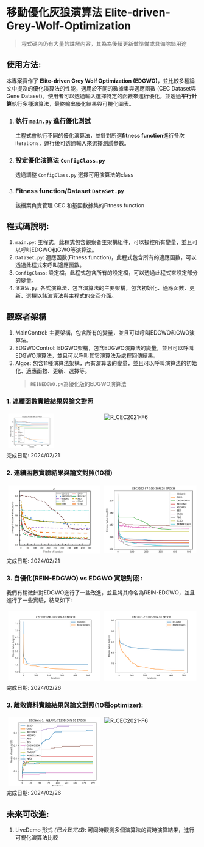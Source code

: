 # 移動優化灰狼演算法 Elite-driven-Grey-Wolf-Optimization
> 程式碼內仍有大量的註解內容，其為為後續更新做準備或具備除錯用途
## 使用方法: 
本專案實作了 **Elite-driven Grey Wolf Optimization (EDGWO)**，並比較多種論文中提及的優化演算法的性能，適用於不同的數據集與適應函數 (CEC Dataset與Gene Dataset)。使用者可以透過輸入選擇特定的函數來進行優化，並透過**平行計算**執行多種演算法，最終輸出優化結果與可視化圖表。
1. ### 執行 `main.py` 進行優化測試
   主程式會執行不同的優化演算法，並針對所選**fitness function**進行多次iterations，運行後可透過輸入來選擇測試參數。
2. ### 設定優化演算法 `ConfigClass.py`
   透過調整 `ConfigClass.py` 選擇可用演算法的class
3. ### Fitness function/Dataset `DataSet.py`
   該檔案負責管理 CEC 和基因數據集的Fitness function

## 程式碼說明:
1. `main.py`: 主程式，此程式包含觀察者主架構組件，可以操控所有變量，並且可以呼叫EDGWO和GWO等演算法。
2. `DataSet.py`: 適應函數(Fitness function)，此程式包含所有的適應函數，可以透過此程式來呼叫適應函數。
3. `ConfigClass`: 設定檔，此程式包含所有的設定檔，可以透過此程式來設定部分的變量。
3. `演算法.py`: 各式演算法，包含演算法的主要架構，包含初始化、適應函數、更新、選擇以該演算法與主程式的交互介面。


## 觀察者架構
1. MainControl: 主要架構，包含所有的變量，並且可以呼叫EDGWO和GWO演算法。
2. EDGWOControl: EDGWO架構，包含EDGWO演算法的變量，並且可以呼叫EDGWO演算法，並且可以呼叫其它演算法及處裡回傳結果。
3. Algos: 包含11種演算法架構，內有演算法的變量，並且可以呼叫演算法的初始化、適應函數、更新、選擇等。
   > `REINEDGWO.py`為優化版的EDGWO演算法


### 1. 連續函數實驗結果與論文對照
<div>
    <div style="display: flex; flex-wrap: wrap;">
        <div style="flex: 1; padding: 5px;">
            <img src="./convergence_curve/CEC2021/2021_F3_10D.png" alt="P_CEC2021-F6" style="width: 50%;">
        </div>
        <div style="flex: 1; padding: 5px;">
            <img src="./convergence_curve/CEC2021/2021_F3_10D_paper.png" alt="R_CEC2021-F6" style="width: 50%;">
        </div>
    </div>
    完成日期: 2024/02/21
</div>

### 2. 連續函數實驗結果與論文對照(10種)
<div>
    <div style="display: flex; flex-wrap: wrap;">
        <div style="flex: 1; padding: 5px;">
            <img src="./_OLD_EXP_PIC/P_CEC2021-F7.png" alt="P_CEC2021-F6" style="width: 100%;">
        </div>
        <div style="flex: 1; padding: 5px;">
            <img src="_EXP_PIC\CEC-2022-F7-10D.png" 
            alt="R_CEC2021-F6" style="width: 100%;">
        </div>
    </div>
    完成日期: 2024/02/21
</div>

### 3. 自優化(REIN-EDGWO) vs EDGWO 實驗對照 :
我們有稍微針對EDGWO進行了一些改進，並且將其命名為REIN-EDGWO，並且進行了一些實驗，結果如下:
<div>
    <div style="display: flex; flex-wrap: wrap;">
        <div style="flex: 1; padding: 5px;">
            <img src="_EDGWO vs. REIN_EDGWO\2021_F6_10D.png" alt="P_CEC2021-F6" style="width: 100%;">
        </div>
        <div style="flex: 1; padding: 5px;">
            <img src="_EDGWO vs. REIN_EDGWO\2021_F7_20D.png" alt="R_CEC2021-F6" style="width: 100%;">
        </div>
    </div>
    完成日期: 2024/02/26
</div>

### 3. 離散資料實驗結果與論文對照(10種optimizer):

<div>
    <div style="display: flex; flex-wrap: wrap;">
        <div style="flex: 1; padding: 5px;">
            <img src="_EXP_PIC\GENE-ALLAML-30N.png" alt="P_CEC2021-F6" style="width: 100%;">
        </div>
        <div style="flex: 1; padding: 5px;">
            <img src="_" alt="R_CEC2021-F6" style="width: 100%;">
        </div>
    </div>
    完成日期: 2024/02/26
</div>





## 未來可改進: 
1. LiveDemo 形式 _(已大致完成)_: 可同時觀測多個演算法的實時演算結果，進行可視化演算法比較
